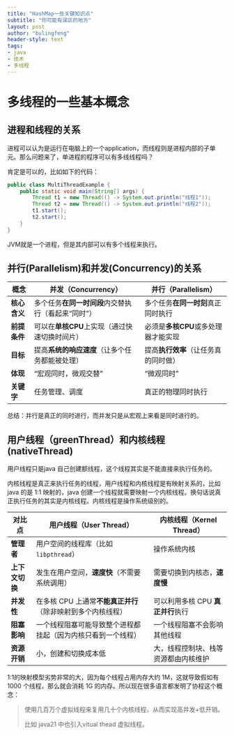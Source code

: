 ```yaml
---
title: "HashMap一些关键知识点"
subtitle: "你可能有误区的地方"
layout: post
author: "bulingfeng"
header-style: text
tags:
- java
- 技术
- 多线程
---
```


# 多线程的一些基本概念

## 进程和线程的关系

进程可以认为是运行在电脑上的一个application，而线程则是进程内部的子单元。那么问题来了，单进程的程序可以有多线线程吗？

肯定是可以的，比如如下的代码：

```java
public class MultiThreadExample {
    public static void main(String[] args) {
        Thread t1 = new Thread(() -> System.out.println("线程1"));
        Thread t2 = new Thread(() -> System.out.println("线程2"));
        t1.start();
        t2.start();
    }
}
```

JVM就是一个进程，但是其内部可以有多个线程来执行。

## 并行(Parallelism)和并发(Concurrency)的关系

| 概念         | 并发（Concurrency）                                | 并行（Parallelism）                  |
| ------------ | -------------------------------------------------- | ------------------------------------ |
| **核心含义** | 多个任务**在同一时间段**内交替执行（看起来“同时”） | 多个任务**在同一时刻**真正同时执行   |
| **前提条件** | 可以在**单核CPU**上实现（通过快速切换时间片）      | 必须是**多核CPU**或多处理器才能实现  |
| **目标**     | 提高**系统的响应速度**（让多个任务都能被处理）     | 提高**执行效率**（让任务真的同时做） |
| **体现**     | “宏观同时，微观交替”                               | “微观同时”                           |
| **关键字**   | 任务管理、调度                                     | 真正的物理同时执行                   |

总结：并行是真正的同时进行，而并发只是从宏观上来看是同时进行的。

## 用户线程（greenThread）和内核线程(nativeThread)

用户线程只是java 自己创建额线程，这个线程其实是不能直接来执行任务的。

内核线程是真正来执行任务的线程，用户线程和内核线程是有映射关系的，比如 java 的是 1:1 映射的，java 创建一个线程就需要映射一个内核线程。换句话说真正执行任务的其实是内核线程。内核线程是操作系统级别的。

| 对比点         | 用户线程（User Thread）                                      | 内核线程（Kernel Thread）            |
| -------------- | ------------------------------------------------------------ | ------------------------------------ |
| **管理者**     | 用户空间的线程库（比如 `libpthread`）                        | 操作系统内核                         |
| **上下文切换** | 发生在用户空间，**速度快**（不需要系统调用）                 | 需要切换到内核态，**速度慢**         |
| **并发性**     | 在多核 CPU 上通常**不能真正并行**（除非映射到多个内核线程）  | 可以利用多核 CPU **真正并行**执行    |
| **阻塞影响**   | 一个线程阻塞可能导致整个进程都挂起（因为内核只看到一个线程） | 一个线程阻塞不会影响其他线程         |
| **资源开销**   | 小，创建和切换成本低                                         | 大，线程控制块、栈等资源都由内核维护 |

1:1的映射模型劣势非常的大，因为每个线程占用内存大约 1M，这就导致假如有 1000 个线程，那么就会消耗 1G 的内存。所以现在很多语言都发明了协程这个概念：

> 使用几百万个虚拟线程来复用几十个内核线程，从而实现高并发+低开销。
>
> 比如 java21 中也引入vitual thead 虚拟线程。



